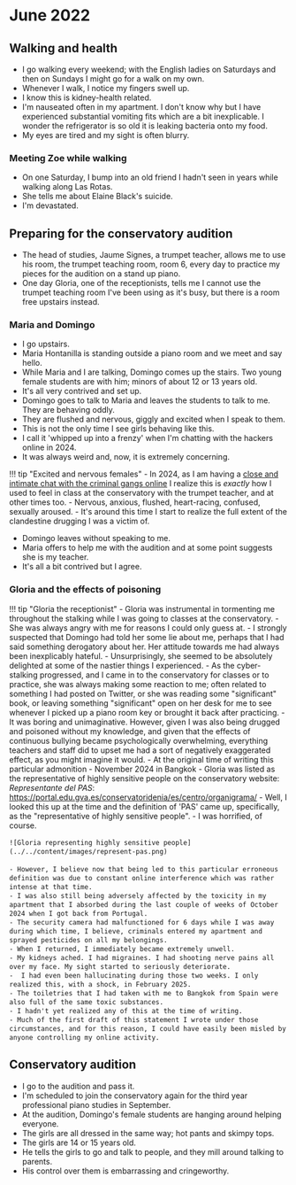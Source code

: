 # June 2022

## Walking and health

- I go walking every weekend; with the English ladies on Saturdays and then on Sundays I might go for a walk on my own.
- Whenever I walk, I notice my fingers swell up. 
- I know this is kidney-health related.
- I'm nauseated often in my apartment. I don't know why but I have experienced substantial vomiting fits which are a bit inexplicable. I wonder the refrigerator is so old it is leaking bacteria onto my food.
- My eyes are tired and my sight is often blurry.

### Meeting Zoe while walking

- On one Saturday, I bump into an old friend I hadn't seen in years while walking along Las Rotas.
- She tells me about Elaine Black's suicide.
- I'm devastated.

## Preparing for the conservatory audition

- The head of studies, Jaume Signes, a trumpet teacher, allows me to use his room, the trumpet teaching room, room 6, every day to practice my pieces for the audition on a stand up piano.
- One day Gloria, one of the receptionists, tells me I cannot use the trumpet teaching room I've been using as it's busy, but there is a room free upstairs instead.

### Maria and Domingo

- I go upstairs. 
- Maria Hontanilla is standing outside a piano room and we meet and say hello.
- While Maria and I are talking, Domingo comes up the stairs. Two young female students are with him; minors of about 12 or 13 years old.
- It's all very contrived and set up.
- Domingo goes to talk to Maria and leaves the students to talk to me. They are behaving oddly.
- They are flushed and nervous, giggly and excited when I speak to them.
- This is not the only time I see girls behaving like this.
- I call it 'whipped up into a frenzy' when I'm chatting with the hackers online in 2024.
- It was always weird and, now, it is extremely concerning.

!!! tip "Excited and nervous females"
    - In 2024, as I am having a [close and intimate chat with the criminal gangs online](../2024/august.md#conversation-with-the-hacker) I realize this is *exactly* how I used to feel in class at the conservatory with the trumpet teacher, and at other times too.
    - Nervous, anxious, flushed, heart-racing, confused, sexually aroused.
    - It's around this time I start to realize the full extent of the clandestine drugging I was a victim of.

- Domingo leaves without speaking to me.
- Maria offers to help me with the audition and at some point suggests she is my teacher.
- It's all a bit contrived but I agree.

### Gloria and the effects of poisoning

!!! tip "Gloria the receptionist"
    - Gloria was instrumental in tormenting me throughout the stalking while I was going to classes at the conservatory. 
    - She was always angry with me for reasons I could only guess at.
    - I strongly suspected that Domingo had told her some lie about me, perhaps that I had said something derogatory about her. Her attitude towards me had always been inexplicably hateful.
    - Unsurprisingly, she seemed to be absolutely delighted at some of the nastier things I experienced.
    - As the cyber-stalking progressed, and I came in to the conservatory for classes or to practice, she was always making some reaction to me; often related to something I had posted on Twitter, or she was reading some "significant" book, or leaving something "significant" open on her desk for me to see whenever I picked up a piano room key or brought it back after practicing.
    - It was boring and unimaginative. However, given I was also being drugged and poisoned without my knowledge, and given that the effects of continuous bullying became psychologically overwhelming, everything teachers and staff did to upset me had a sort of negatively exaggerated effect, as you might imagine it would.
    - At the original time of writing this particular admonition - November 2024 in Bangkok - Gloria was listed as the representative of highly sensitive people on the conservatory website: *Representante del PAS*: https://portal.edu.gva.es/conservatoridenia/es/centro/organigrama/
    - Well, I looked this up at the time and the definition of 'PAS' came up, specifically, as the "representative of highly sensitive people". 
    - I was horrified, of course.

    ![Gloria representing highly sensitive people](../../content/images/represent-pas.png)

    - However, I believe now that being led to this particular erroneous definition was due to constant online interference which was rather intense at that time.
    - I was also still being adversely affected by the toxicity in my apartment that I absorbed during the last couple of weeks of October 2024 when I got back from Portugal.
    - The security camera had malfunctioned for 6 days while I was away during which time, I believe, criminals entered my apartment and sprayed pesticides on all my belongings.
    - When I returned, I immediately became extremely unwell. 
    - My kidneys ached. I had migraines. I had shooting nerve pains all over my face. My sight started to seriously deteriorate.
    -  I had even been hallucinating during those two weeks. I only realized this, with a shock, in February 2025.
    - The toiletries that I had taken with me to Bangkok from Spain were also full of the same toxic substances.
    - I hadn't yet realized any of this at the time of writing.
    - Much of the first draft of this statement I wrote under those circumstances, and for this reason, I could have easily been misled by anyone controlling my online activity.

## Conservatory audition

- I go to the audition and pass it.
- I'm scheduled to join the conservatory again for the third year professional piano studies in September.
- At the audition, Domingo's female students are hanging around helping everyone. 
- The girls are all dressed in the same way; hot pants and skimpy tops. 
- The girls are 14 or 15 years old.
- He tells the girls to go and talk to people, and they mill around talking to parents.
- His control over them is embarrassing and cringeworthy.
